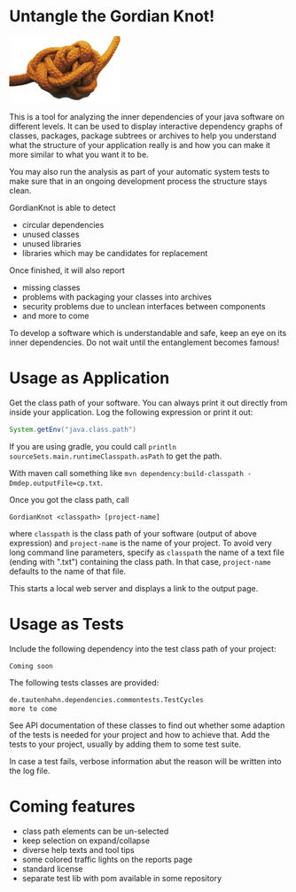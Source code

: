 # Untangle the Gordian Knot!
![Logo](src/main/resources/frontend/knot.png)

This is a tool for analyzing the inner dependencies of your java software
on different levels. It can be used to display interactive
dependency graphs of classes, packages, package subtrees or archives
to help you understand what the structure of your application really is
and how you can make it more similar to what you want it to be.

You may also run the analysis as part of your automatic system tests to
make sure that in an ongoing development process the structure stays clean.

GordianKnot is able to detect
- circular dependencies
- unused classes
- unused libraries
- libraries which may be candidates for replacement

Once finished, it will also report
- missing classes
- problems with packaging your classes into archives
- security problems due to unclean interfaces between components
- and more to come

To develop a software which is understandable and safe, keep an eye on its inner dependencies.
Do not wait until the entanglement becomes famous!

# Usage as Application

Get the class path of your software. You can always print it out directly from inside your application.
Log the following expression or print it out:

```java
System.getEnv("java.class.path")
```
If you are using gradle, you could call `println sourceSets.main.runtimeClasspath.asPath` to get the path. 

With maven call something like `mvn dependency:build-classpath -Dmdep.outputFile=cp.txt`.

Once you got the class path, call

```
GordianKnot <classpath> [project-name]
```
where `classpath` is the class path of your software (output of above expression) and `project-name` 
is the name of your project.
To avoid very long command line parameters, specify as `classpath` the name of a text file (ending with ".txt") containing
the class path. In that case, `project-name` defaults to the name of that file.

This starts a local web server and displays a link to the output page.

# Usage as Tests

Include the following dependency into the test class path of your project:

```
Coming soon
```
The following tests classes are provided:

```
de.tautenhahn.dependencies.commontests.TestCycles
more to come
```
See API documentation of these classes to find out whether some adaption of the tests is needed for your project and how to achieve that. Add the tests to your project, usually by adding them to some test suite.

In case a test fails, verbose information abut the reason will be written into the log file.

# Coming features

- class path elements can be un-selected
- keep selection on expand/collapse
- diverse help texts and tool tips
- some colored traffic lights on the reports page
- standard license
- separate test lib with pom available in some repository
